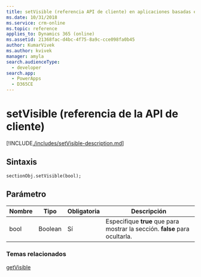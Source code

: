 ```yaml
---
title: setVisible (referencia API de cliente) en aplicaciones basadas en modelo| MicrosoftDocs
ms.date: 10/31/2018
ms.service: crm-online
ms.topic: reference
applies_to: Dynamics 365 (online)
ms.assetid: 21368fac-d4bc-4f75-8a9c-cce098fa0b45
author: KumarVivek
ms.author: kvivek
manager: amyla
search.audienceType:
  - developer
search.app:
  - PowerApps
  - D365CE
---
```

# <a name="setvisible-client-api-reference"></a>setVisible (referencia de la API de cliente)



[!INCLUDE[./includes/setVisible-description.md](./includes/setVisible-description.md)] 

## <a name="syntax"></a>Sintaxis

`sectionObj.setVisible(bool);`

## <a name="parameter"></a>Parámetro

|Nombre|Tipo|Obligatoria|Descripción|
|--|--|--|--|
|bool|Boolean|Sí|Especifique **true** que para mostrar la sección. **false** para ocultarla.|

### <a name="related-topics"></a>Temas relacionados

[getVisible](getVisible.md)



